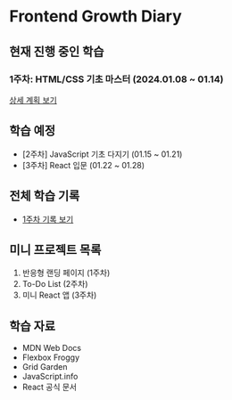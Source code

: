 # Frontend Growth Diary

## 현재 진행 중인 학습
### 1주차: HTML/CSS 기초 마스터 (2024.01.08 ~ 01.14)
[상세 계획 보기](./weekly-docs/week1.md)

## 학습 예정
- [2주차] JavaScript 기초 다지기 (01.15 ~ 01.21)
- [3주차] React 입문 (01.22 ~ 01.28)

## 전체 학습 기록
- [1주차 기록 보기](./weekly-docs/week1.md)

## 미니 프로젝트 목록
1. 반응형 랜딩 페이지 (1주차)
2. To-Do List (2주차)
3. 미니 React 앱 (3주차)

## 학습 자료
- MDN Web Docs
- Flexbox Froggy
- Grid Garden
- JavaScript.info
- React 공식 문서
